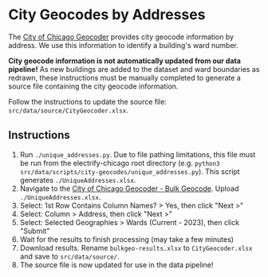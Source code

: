 # City Geocodes by Addresses

The [City of Chicago Geocoder](https://gisapps.chicago.gov/geocoder/) provides city geocode information
by address. We use this information to identify a building's ward number.

**City geocode information is not automatically updated from our data pipeline!** As new buildings
are added to the dataset and ward boundaries as redrawn, these instructions must be manually completed
to generate a source file containing the city geocode information.

Follow the instructions to update the source file: `src/data/source/CityGeocoder.xlsx`.

## Instructions

1. Run `./unique_addresses.py`. Due to file pathing limitations, this file must be run from the
   electrify-chicago root directory (e.g. `python3 src/data/scripts/city-geocodes/unique_addresses.py`). This
   script generates `./UniqueAddresses.xlsx`.
2. Navigate to the
   [City of Chicago Geocoder - Bulk Geocode](https://gisapps.chicago.gov/geocoder/bulkgeo/single). Upload
   `./UniqueAddresses.xlsx`.
3. Select: 1st Row Contains Column Names? > Yes, then click "Next >"
4. Select: Column > Address, then click "Next >"
5. Select: Selected Geographies > Wards (Current - 2023), then click "Submit"
6. Wait for the results to finish processing (may take a few minutes)
7. Download results. Rename `bulkgeo-results.xlsx` to `CityGeocoder.xlsx` and save to `src/data/source/`.
8. The source file is now updated for use in the data pipeline!
